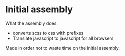 # Initial assembly

What the assembly does:
   - converts scss to css with prefixes
   - Translate javascript to javascript for all browsers

Made in order not to waste time on the initial assembly.
